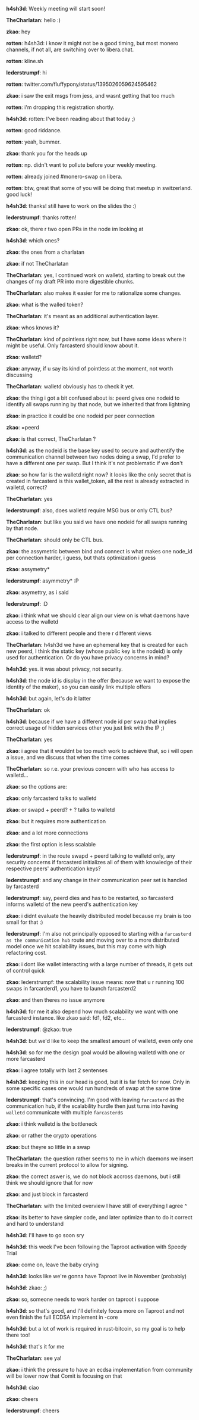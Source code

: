 **h4sh3d**: Weekly meeting will start soon!

**TheCharlatan**: hello :)

**zkao**: hey

**rotten**: h4sh3d: i know it might not be a good timing, but most monero channels, if not all, are switching over to libera.chat.

**rotten**: kline.sh

**lederstrumpf**: hi

**rotten**: twitter.com/fluffypony/status/1395026059624595462

**zkao**: i saw the exit msgs from jess, and wasnt getting that too much

**rotten**: i'm dropping this registration shortly.

**h4sh3d**: rotten: I've been reading about that today ;)

**rotten**: good riddance.

**rotten**: yeah, bummer.

**zkao**: thank you for the heads up

**rotten**: np. didn't want to pollute before your weekly meeting.

**rotten**: already joined #monero-swap on libera.

**rotten**: btw, great that some of you will be doing that meetup in switzerland. good luck!

**h4sh3d**: thanks! still have to work on the slides tho :)

**lederstrumpf**: thanks rotten!

**zkao**: ok, there r two open PRs in the node im looking at

**h4sh3d**: which ones?

**zkao**: the ones from a charlatan

**zkao**: if not TheCharlatan

**TheCharlatan**: yes, I continued work on walletd, starting to break out the changes of my draft PR into more digestible chunks.

**TheCharlatan**: also makes it easier for me to rationalize some changes.

**zkao**: what is the walled token?

**TheCharlatan**: it's meant as an additional authentication layer.

**zkao**: whos knows it?

**TheCharlatan**: kind of pointless right now, but I have some ideas where it might be useful. Only farcasterd should know about it.

**zkao**: walletd?

**zkao**: anyway, if u say its kind of pointless at the moment, not worth discussing

**TheCharlatan**: walletd obviously has to check it yet.

**zkao**: the thing i got a bit confused about is: peerd gives one nodeid to identify all swaps running by that node, but we inherited that from lightning

**zkao**: in practice it could be one nodeid per peer connection

**zkao**: =peerd

**zkao**: is that correct, TheCharlatan ?

**h4sh3d**: as the nodeid is the base key used to secure and authentify the communication channel between two nodes doing a swap, I'd prefer to have a different one per swap. But I think it's not problematic if we don't

**zkao**: so how far is the walletd right now? it looks like the only secret that is created in farcasterd is this wallet_token, all the rest is already extracted in walletd, correct?

**TheCharlatan**: yes

**lederstrumpf**: also, does walletd require MSG bus or only CTL bus?

**TheCharlatan**: but like you said we have one nodeid for all swaps running by that node.

**TheCharlatan**: should only be CTL bus.

**zkao**: the assymetric between bind and connect is what makes one node_id per connection harder, i guess, but thats optimization i guess

**zkao**: assymetry*

**lederstrumpf**: asymmetry* :P

**zkao**: asymettry, as i said

**lederstrumpf**: :D

**zkao**: i think what we should clear align our view on is what daemons have access to the walletd

**zkao**: i talked to different people and there r different views

**TheCharlatan**: h4sh3d we have an ephemeral key that is created for each new peerd, I think the static key (whose public key is the nodeid) is only used for authentication. Or do you have privacy concerns in mind?

**h4sh3d**: yes. it was about privacy, not security.

**h4sh3d**: the node id is display in the offer (because we want to expose the identity of the maker), so you can easily link multiple offers

**h4sh3d**: but again, let's do it latter

**TheCharlatan**: ok

**h4sh3d**: because if we have a different node id per swap that implies correct usage of hidden services other you just link with the IP ;)

**TheCharlatan**: yes

**zkao**: i agree that it wouldnt be too much work to achieve that, so i will open a issue, and we discuss that when the time comes

**TheCharlatan**: so r.e. your previous concern with who has access to walletd...

**zkao**: so the options are:

**zkao**: only farcasterd talks to walletd

**zkao**: or swapd + peerd? + ? talks to walletd

**zkao**: but it requires more authentication

**zkao**: and a lot more connections

**zkao**: the first option is less scalable

**lederstrumpf**: in the route swapd + peerd talking to walletd only, any security concerns if farcasterd initializes all of them with knowledge of their respective peers' authentication keys?

**lederstrumpf**: and any change in their communication peer set is handled by farcasterd

**lederstrumpf**: say, peerd dies and has to be restarted, so farcasterd informs walletd of the new peerd's authentication key

**zkao**: i didnt evaluate the heavily distributed model because my brain is too small for that :)

**lederstrumpf**: I'm also not principally opposed to starting with a `farcasterd as the communication hub` route and moving over to a more distributed model once we hit scalability issues, but this may come with high refactoring cost.

**zkao**: i dont like wallet interacting with a large number of threads, it gets out of control quick

**zkao**: lederstrumpf: the scalability issue means: now that u r running 100 swaps in farcarderd1, you have to launch farcasterd2

**zkao**: and then theres no issue anymore

**h4sh3d**: for me it also depend how much scalability we want with one farcasterd instance. like zkao said: fd1, fd2, etc...

**lederstrumpf**: @zkao: true

**h4sh3d**: but we'd like to keep the smallest amount of walletd, even only one

**h4sh3d**: so for me the design goal would be allowing walletd with one or more farcasterd

**zkao**: i agree totally with last 2 sentenses

**h4sh3d**: keeping this in our head is good, but it is far fetch for now. Only in some specific cases one would run hundreds of swap at the same time

**lederstrumpf**: that's convincing. I'm good with leaving `farcasterd` as the communication hub, if the scalability hurdle then just turns into having `walletd` communicate with multiple `farcasterd`s

**zkao**: i think walletd is the bottleneck

**zkao**: or rather the crypto operations

**zkao**: but theyre so little in a swap

**TheCharlatan**: the question rather seems to me in which daemons we insert breaks in the current protocol to allow for signing.

**zkao**: the correct aswer is, we do not block accross daemons, but i still think we should ignore that for now

**zkao**: and just block in farcasterd

**TheCharlatan**: with the limited overview I have still of everything I agree ^

**zkao**: its better to have simpler code, and later optimize than to do it correct and hard to understand

**h4sh3d**: I'll have to go soon sry

**h4sh3d**: this week I've been following the Taproot activation with Speedy Trial

**zkao**: come on, leave the baby crying

**h4sh3d**: looks like we're gonna have Taproot live in November (probably)

**h4sh3d**: zkao: ;)

**zkao**: so, someone needs to work harder on taproot i suppose

**h4sh3d**: so that's good, and I'll definitely focus more on Taproot and not even finish the full ECDSA implement in -core

**h4sh3d**: but a lot of work is required in rust-bitcoin, so my goal is to help there too!

**h4sh3d**: that's it for me

**TheCharlatan**: see ya!

**zkao**: i think the pressure to have an ecdsa implementation from community will be lower now that Comit is focusing on that

**h4sh3d**: ciao

**zkao**: cheers

**lederstrumpf**: cheers